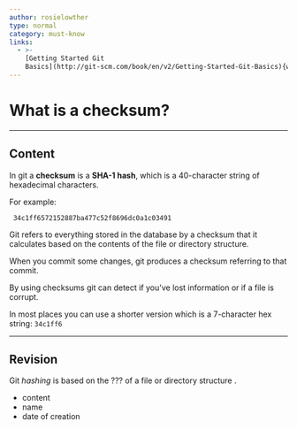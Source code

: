 ```yaml
---
author: rosielowther
type: normal
category: must-know
links:
  - >-
    [Getting Started Git
    Basics](http://git-scm.com/book/en/v2/Getting-Started-Git-Basics){website}
---
```


# What is a checksum?


---

## Content

In git a **checksum** is a **SHA-1 hash**, which is a 40-character string of hexadecimal characters. 

For example:

```plain-text
 34c1ff6572152887ba477c52f8696dc0a1c03491
```

Git refers to everything stored in the database by a checksum that it calculates based on the contents of the file or directory structure. 

When you commit some changes, git produces a checksum referring to that commit. 

By using checksums git can detect if you've lost information or if a file is corrupt.

In most places you can use a shorter version which is a 7-character hex string: `34c1ff6`


---

## Revision

Git *hashing* is based on the ??? of a file or directory structure .

- content
- name
- date of creation

